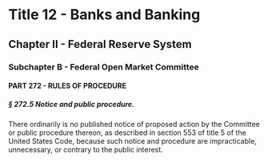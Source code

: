 
# Title 12 - Banks and Banking
## Chapter II - Federal Reserve System
### Subchapter B - Federal Open Market Committee
#### PART 272 - RULES OF PROCEDURE
##### § 272.5 Notice and public procedure.

There ordinarily is no published notice of proposed action by the Committee or public procedure thereon, as described in section 553 of title 5 of the United States Code, because such notice and procedure are impracticable, unnecessary, or contrary to the public interest.

